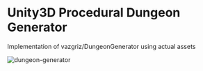 # Unity3D Procedural Dungeon Generator
 Implementation of vazgriz/DungeonGenerator using actual assets
 
![dungeon-generator](https://github.com/ryuga93/Unity3D-Procedural-Dungeon-Generator/assets/6499824/aa14afab-e323-4fb2-bef4-002018ac2fd5)
